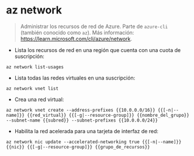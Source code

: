 # az network

> Administrar los recursos de red de Azure.
> Parte de `azure-cli` (también conocido como `az`).
> Más información: <https://learn.microsoft.com/cli/azure/network>.

- Lista los recursos de red en una región que cuenta con una cuota de suscripción:

`az network list-usages`

- Lista todas las redes virtuales en una suscripción:

`az network vnet list`

- Crea una red virtual:

`az network vnet create --address-prefixes {{10.0.0.0/16}} {{[-n|--name]}} {{red_virtual}} {{[-g|--resource-group]}} {{nombre_del_grupo}} --subnet-name {{subred}} --subnet-prefixes {{10.0.0.0/24}}`

- Habilita la red acelerada para una tarjeta de interfaz de red:

`az network nic update --accelerated-networking true {{[-n|--name]}} {{nic}} {{[-g|--resource-group]}} {{grupo_de_recursos}}`
